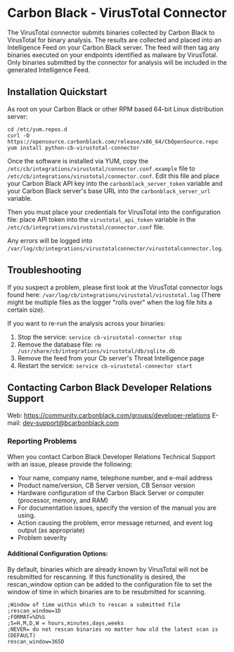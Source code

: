 # Carbon Black - VirusTotal Connector

The VirusTotal connector submits binaries collected by Carbon Black to VirusTotal
for binary analysis. The results are collected and placed into an Intelligence
Feed on your Carbon Black server. The feed will then tag any binaries executed on your
endpoints identified as malware by VirusTotal. Only binaries submitted by the connector
for analysis will be included in the generated Intelligence Feed.

## Installation Quickstart

As root on your Carbon Black or other RPM based 64-bit Linux distribution server:
```
cd /etc/yum.repos.d
curl -O https://opensource.carbonblack.com/release/x86_64/CbOpenSource.repo
yum install python-cb-virustotal-connector
```

Once the software is installed via YUM, copy the `/etc/cb/integrations/virustotal/connector.conf.example` file to
`/etc/cb/integrations/virustotal/connector.conf`. Edit this file and place your Carbon Black API key into the
`carbonblack_server_token` variable and your Carbon Black server's base URL into the `carbonblack_server_url` variable.

Then you must place your credentials for VirusTotal into the configuration file: place API token
into the `virustotal_api_token` variable in the
`/etc/cb/integrations/virustotal/connector.conf` file.

Any errors will be logged into `/var/log/cb/integrations/virustotalconnector/virustotalconnector.log`.

## Troubleshooting

If you suspect a problem, please first look at the VirusTotal connector logs found here:
`/var/log/cb/integrations/virustotal/virustotal.log`
(There might be multiple files as the logger "rolls over" when the log file hits a certain size).

If you want to re-run the analysis across your binaries:

1. Stop the service: `service cb-virustotal-connector stop`
2. Remove the database file: `rm /usr/share/cb/integrations/virustotal/db/sqlite.db`
3. Remove the feed from your Cb server's Threat Intelligence page
4. Restart the service: `service cb-virustotal-connector start`

## Contacting Carbon Black Developer Relations Support

Web: https://community.carbonblack.com/groups/developer-relations
E-mail: dev-support@bcarbonblack.com

### Reporting Problems

When you contact Carbon Black Developer Relations Technical Support with an issue, please provide the following:

* Your name, company name, telephone number, and e-mail address
* Product name/version, CB Server version, CB Sensor version
* Hardware configuration of the Carbon Black Server or computer (processor, memory, and RAM)
* For documentation issues, specify the version of the manual you are using.
* Action causing the problem, error message returned, and event log output (as appropriate)
* Problem severity

#### Additional Configuration Options:
By default, binaries which are already known by VirusTotal will not be resubmitted for rescanning.
If this functionality is desired, the rescan_window option can be added to the configuration file 
to set the window of time in which binaries are to be resubmitted for scanning.

```
;Window of time within which to rescan a submitted file
;rescan_window=1D
;FORMAT=%D%S
;S=H,M,D,W = hours,minutes,days,weeks
;NEVER= do not rescan binaries no matter how old the latest scan is (DEFAULT)
rescan_window=365D

```
